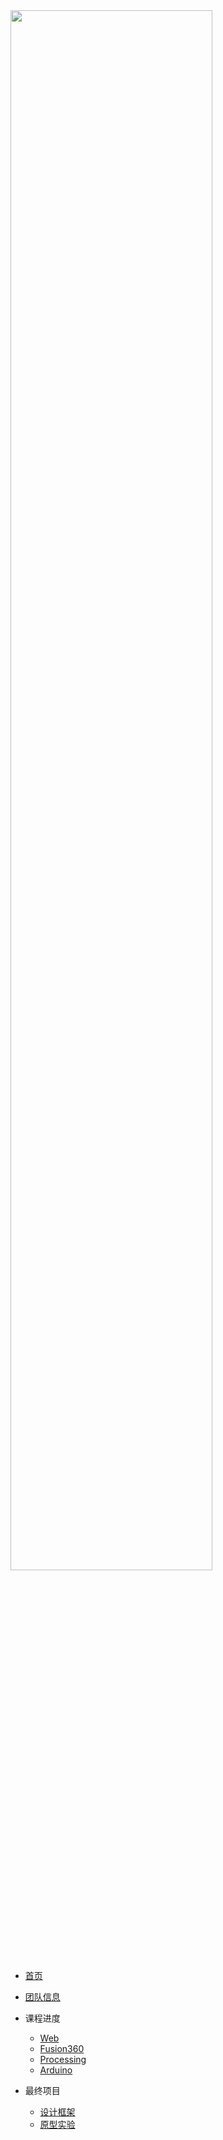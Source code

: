 <!-- /_sidebar.md -->

<img src="https://cdn.jsdelivr.net/gh/zimaStrawer/doubleQ_Image/logo.png" width="80%">  

* [首页](README.md)
* [团队信息](Team.md)

* 课程进度
    * [Web](Course_practice/Web/) 
    * [Fusion360](Course_practice/Fusion360/) 
    * [Processing](Course_practice/Processing/)
    * [Arduino](Course_practice/Arduino/)
  
* 最终项目
    * [设计框架](Final_project/design_framework/) 
    * [原型实验](Final_project/prototype_test/) 